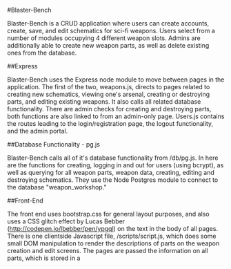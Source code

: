 #Blaster-Bench

Blaster-Bench is a CRUD application where users can create accounts, create, save, and edit schematics for sci-fi weapons. Users select from a number of modules occupying 4 different weapon slots. Admins are additionally able to create new weapon parts, as well as delete existing ones from the database.

##Express

Blaster-Bench uses the Express node module to move between pages in the application. The first of the two, weapons.js, directs to pages related to creating new schematics, viewing one's arsenal, creating or destroying parts, and editing existing weapons. It also calls all related database functionality. There are admin checks for creating and destroying parts, both functions are also linked to from an admin-only page. Users.js contains the routes leading to the login/registration page, the logout functionality, and the admin portal.

##Database Functionality - pg.js

Blaster-Bench calls all of it's database functionality from /db/pg.js. In here are the functions for creating, logging in and out for users (using bcrypt), as well as querying for all weapon parts, weapon data, creating, editing and destroying schematics. They use the Node Postgres module to connect to the database "weapon_workshop."

##Front-End

The front end uses bootstrap.css for general layout purposes, and also uses a CSS glitch effect by Lucas Bebber (http://codepen.io/lbebber/pen/ypgql) on the text in the body of all pages. There is one clientside Javascript file, /scripts/script.js, which does some small DOM manipulation to render the descriptions of parts on the weapon creation and edit screens. The pages are passed the information on all parts, which is stored in a <script> tag in the head, and written to a <div> next to the appropriate row when an option has been selected.

##EJS

Any pages referencing weapons or weapon parts and dynamically rendered using EJS. All of these EJS documents are passed the results of database queries(which are defined in pg.js, and called from the route files), which then populate the pages. The weapon creation and edit forms are both dynamically populated, and will render new parts added to the database by admins.
